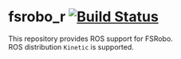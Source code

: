 fsrobo_r [![Build Status](https://travis-ci.com/FUJISOFT-Robotics/fsrobo_r.svg?branch=master)](https://travis-ci.com/FUJISOFT-Robotics/fsrobo_r)
===================================================================================================================================================

This repository provides ROS support for FSRobo.  
ROS distribution `Kinetic` is supported.
